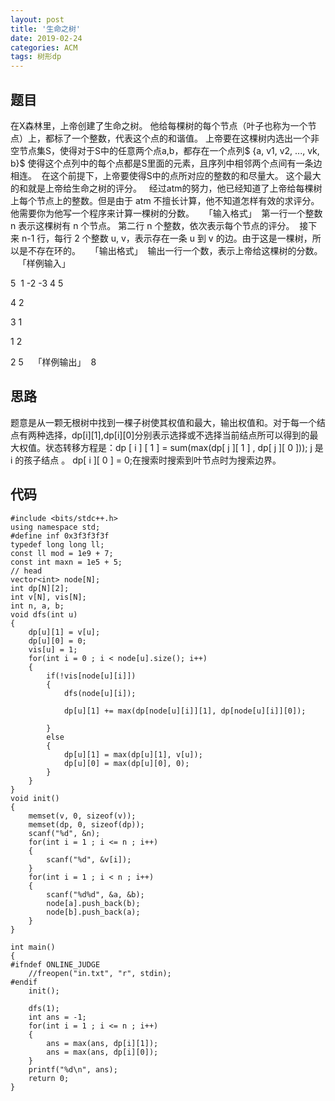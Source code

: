 ```yaml
---
layout: post
title: '生命之树'
date: 2019-02-24
categories: ACM
tags: 树形dp
---
```

## 题目
在X森林里，上帝创建了生命之树。 他给每棵树的每个节点（叶子也称为一个节点）上，都标了一个整数，代表这个点的和谐值。 上帝要在这棵树内选出一个非空节点集S，使得对于S中的任意两个点a,b，都存在一个点列$ {a, v1, v2, ..., vk, b}$ 使得这个点列中的每个点都是S里面的元素，且序列中相邻两个点间有一条边相连。 
在这个前提下，上帝要使得S中的点所对应的整数的和尽量大。 这个最大的和就是上帝给生命之树的评分。  
经过atm的努力，他已经知道了上帝给每棵树上每个节点上的整数。但是由于 atm 不擅长计算，他不知道怎样有效的求评分。他需要你为他写一个程序来计算一棵树的分数。   
「输入格式」 
第一行一个整数 n 表示这棵树有 n 个节点。 第二行 n 个整数，依次表示每个节点的评分。 
接下来 n-1 行，每行 2 个整数 u, v，表示存在一条 u 到 v 的边。由于这是一棵树，所以是不存在环的。   
「输出格式」 
输出一行一个数，表示上帝给这棵树的分数。   
「样例输入」 

5 
1 -2 -3 4 5

4 2

3 1

1 2

2 5   
「样例输出」
 8   
## 思路
题意是从一颗无根树中找到一棵子树使其权值和最大，输出权值和。对于每一个结点有两种选择，dp[i][1],dp[i][0]分别表示选择或不选择当前结点所可以得到的最大权值。状态转移方程是：dp [ i ] [ 1 ] = sum(max(dp[ j ][ 1 ] , dp[ j ][ 0 ]));  j 是 i 的孩子结点 。
 dp[ i ][ 0 ] = 0;在搜索时搜索到叶节点时为搜索边界。
## 代码
```clike
#include <bits/stdc++.h>
using namespace std;
#define inf 0x3f3f3f3f
typedef long long ll;
const ll mod = 1e9 + 7;
const int maxn = 1e5 + 5;
// head
vector<int> node[N];
int dp[N][2];
int v[N], vis[N];
int n, a, b;
void dfs(int u)
{
    dp[u][1] = v[u];
    dp[u][0] = 0;
    vis[u] = 1;
    for(int i = 0 ; i < node[u].size(); i++)
    {
        if(!vis[node[u][i]])
        {
            dfs(node[u][i]);

            dp[u][1] += max(dp[node[u][i]][1], dp[node[u][i]][0]);

        }
        else
        {
            dp[u][1] = max(dp[u][1], v[u]);
            dp[u][0] = max(dp[u][0], 0);
        }
    }
}
void init()
{
    memset(v, 0, sizeof(v));
    memset(dp, 0, sizeof(dp));
    scanf("%d", &n);
    for(int i = 1 ; i <= n ; i++)
    {
        scanf("%d", &v[i]);
    }
    for(int i = 1 ; i < n ; i++)
    {
        scanf("%d%d", &a, &b);
        node[a].push_back(b);
        node[b].push_back(a);
    }
}

int main()
{
#ifndef ONLINE_JUDGE
    //freopen("in.txt", "r", stdin);
#endif
    init();

    dfs(1);
    int ans = -1;
    for(int i = 1 ; i <= n ; i++)
    {
        ans = max(ans, dp[i][1]);
        ans = max(ans, dp[i][0]);
    }
    printf("%d\n", ans);
    return 0;
}
```
